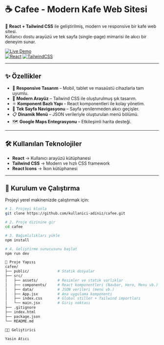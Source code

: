 # ☕ Cafee - Modern Kafe Web Sitesi  

🚀 **React + Tailwind CSS** ile geliştirilmiş, modern ve responsive bir kafe web sitesi.  
Kullanıcı dostu arayüzü ve tek sayfa (single-page) mimarisi ile akıcı bir deneyim sunar.  

[![Live Demo](https://img.shields.io/badge/🌐%20Canlı%20Demo-Click%20Here-blue?style=for-the-badge)](https://cafee.yasinatici.com/)  
[![React](https://img.shields.io/badge/React-20232A?style=for-the-badge&logo=react&logoColor=61DAFB)](https://react.dev/) 
[![TailwindCSS](https://img.shields.io/badge/Tailwind_CSS-38B2AC?style=for-the-badge&logo=tailwind-css&logoColor=white)](https://tailwindcss.com/)  

---

## ✨ Özellikler  

- 📱 **Responsive Tasarım** – Mobil, tablet ve masaüstü cihazlarla tam uyumlu.  
- 🎨 **Modern Arayüz** – Tailwind CSS ile oluşturulmuş şık tasarım.  
- ⚛️ **Komponent Bazlı Yapı** – React komponentleri ile kolay yönetim.  
- 🔗 **Tek Sayfa Navigasyonu** – Sayfa yenilenmeden akıcı geçişler.  
- 📋 **Dinamik Menü** – JSON verileriyle oluşturulan menü bölümü.  
- 🗺️ **Google Maps Entegrasyonu** – Etkileşimli harita desteği.  

---

## 🛠️ Kullanılan Teknolojiler  

- **React** → Kullanıcı arayüzü kütüphanesi  
- **Tailwind CSS** → Modern ve hızlı CSS framework  
- **React Icons** → İkon kütüphanesi  

---

## 🚀 Kurulum ve Çalıştırma  

Projeyi yerel makinenizde çalıştırmak için:  

```bash
# 1. Projeyi klonla
git clone https://github.com/kullanici-adiniz/cafee.git

# 2. Proje dizinine gir
cd cafee

# 3. Bağımlılıkları yükle
npm install

# 4. Geliştirme sunucusunu başlat
npm run dev

📂 Proje Yapısı
cafee/
├── public/             # Statik dosyalar
├── src/
│   ├── assets/         # Resimler ve statik varlıklar
│   ├── components/     # React komponentleri (Navbar, Hero, Menu vb.)
│   ├── data/           # JSON verileri (menü vb.)
│   ├── App.jsx         # Ana uygulama komponenti
│   ├── index.css       # Global stiller + Tailwind importları
│   └── main.jsx        # Giriş noktası
├── .gitignore
├── index.html
├── package.json
└── README.md

👨‍💻 Geliştirici

Yasin Atıcı
